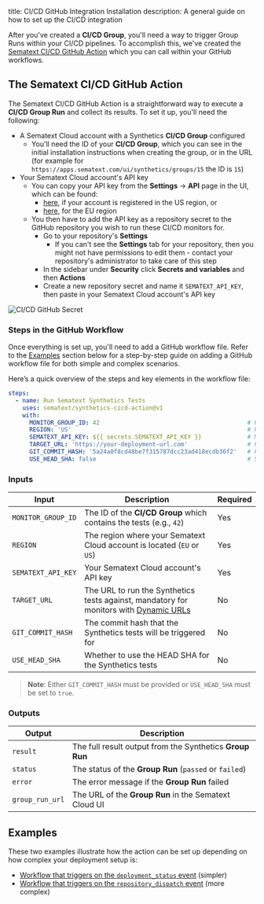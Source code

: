 title: CI/CD GitHub Integration Installation
description: A general guide on how to set up the CI/CD integration

After you've created a **CI/CD Group**, you'll need a way to trigger Group Runs within your CI/CD pipelines. To accomplish this, we've created the [Sematext CI/CD GitHub Action](TODO_INSERT_OFFICIAL_GH_ACTION_LINK) which you can call within your GitHub workflows.


## The Sematext CI/CD GitHub Action

The Sematext CI/CD GitHub Action is a straightforward way to execute a **CI/CD Group Run** and collect its results. To set it up, you'll need the following:
- A Sematext Cloud account with a Synthetics **CI/CD Group** configured
  - You'll need the ID of your **CI/CD Group**, which you can see in the initial installation instructions when creating the group, or in the URL (for example for `https://apps.sematext.com/ui/synthetics/groups/15` the ID is `15`)
- Your Sematext Cloud account's API key
  - You can copy your API key from the **Settings** -> **API** page in the UI, which can be found:
    - [here](https://apps.sematext.com/ui/account/api), if your account is registered in the US region, or
    - [here](https://apps.eu.sematext.com/ui/account/api), for the EU region
  - You then have to add the API key as a repository secret to the GitHub repository you wish to run these CI/CD monitors for.
    - Go to your repository's **Settings**
      - If you can't see the **Settings** tab for your repository, then you might not have permissions to edit them - contact your repository's administrator to take care of this step
    - In the sidebar under **Security** click **Secrets and variables** and then **Actions**
    - Create a new repository secret and name it `SEMATEXT_API_KEY`, then paste in your Sematext Cloud account's API key

![CI/CD GitHub Secret](/docs/synthetics/ci-cd/images/ci-cd-github-secret.png)


### Steps in the GitHub Workflow

Once everything is set up, you'll need to add a GitHub workflow file. Refer to the [Examples](#examples) section below for a step-by-step guide on adding a GitHub workflow file for both simple and complex scenarios.

Here’s a quick overview of the steps and key elements in the workflow file:

```yaml
steps:
  - name: Run Sematext Synthetics Tests
    uses: sematext/synthetics-cicd-action@v1
    with:
      MONITOR_GROUP_ID: 42                                          # Replace with your actual Monitor Group ID
      REGION: 'US'                                                  # Replace with your Sematext Cloud Region ('EU' or 'US')
      SEMATEXT_API_KEY: ${{ secrets.SEMATEXT_API_KEY }}             # Make sure to add your Sematext API key as a repository secret first
      TARGET_URL: 'https://your-deployment-url.com'                 # Pass dynamically from your setup, used as the replacement for <DYNAMIC_URL>
      GIT_COMMIT_HASH: '5a24a0f8cd48be7f315787dcc23ad418ecdb36f2'   # Pass dynamically from your setup
      USE_HEAD_SHA: false                                           # Set to true if the invoking event is linked to the commit you're testing
```


### Inputs

| Input | Description | Required |
|-------|-------------|----------|
| `MONITOR_GROUP_ID` | The ID of the **CI/CD Group** which contains the tests (e.g., `42`) | Yes |
| `REGION` | The region where your Sematext Cloud account is located (`EU` or `US`) | Yes |
| `SEMATEXT_API_KEY` | Your Sematext Cloud account's API key | Yes |
| `TARGET_URL` | The URL to run the Synthetics tests against, mandatory for monitors with [Dynamic URLs](/docs/synthetics/ci-cd/ci-cd-monitors/#dynamic-urls) | No |
| `GIT_COMMIT_HASH` | The commit hash that the Synthetics tests will be triggered for | No |
| `USE_HEAD_SHA` | Whether to use the HEAD SHA for the Synthetics tests | No |

> **Note**: Either `GIT_COMMIT_HASH` must be provided or `USE_HEAD_SHA` must be set to `true`.


### Outputs

| Output | Description |
|--------|-------------|
| `result` | The full result output from the Synthetics **Group Run** |
| `status` | The status of the **Group Run** (`passed` or `failed`) |
| `error` | The error message if the **Group Run** failed |
| `group_run_url` | The URL of the **Group Run** in the Sematext Cloud UI |


## Examples

These two examples illustrate how the action can be set up depending on how complex your deployment setup is:
- [Workflow that triggers on the `deployment_status` event](/docs/synthetics/ci-cd/ci-cd-example-simple.md) (simpler)
- [Workflow that triggers on the `repository_dispatch` event](/docs/synthetics/ci-cd/ci-cd-example-complex.md) (more complex)
